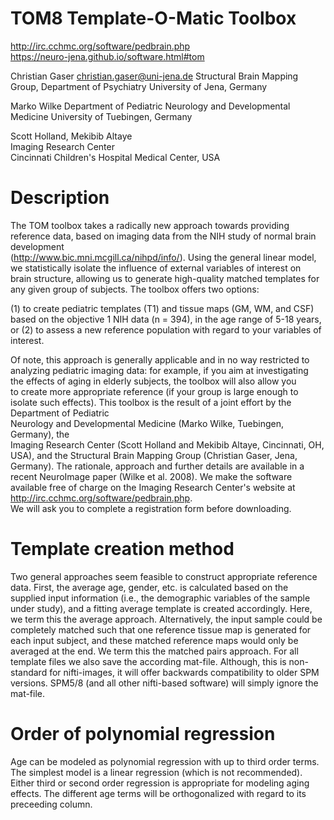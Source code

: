  TOM8 Template-O-Matic Toolbox 
 ==========================================================================

 http://irc.cchmc.org/software/pedbrain.php  
 https://neuro-jena.github.io/software.html#tom
 
 Christian Gaser christian.gaser@uni-jena.de
 Structural Brain Mapping Group, Department of Psychiatry 
 University of Jena, Germany

 Marko Wilke 
 Department of Pediatric Neurology and Developmental Medicine 
 University of Tuebingen, Germany

 Scott Holland, Mekibib Altaye  
 Imaging Research Center   
 Cincinnati Children's Hospital Medical Center, USA


Description
==========================================================================

The TOM toolbox takes a radically new approach towards providing reference 
data, based on imaging data from the NIH study of normal brain development  
(http://www.bic.mni.mcgill.ca/nihpd/info/). Using the general linear model,  
we statistically isolate the influence of external variables of interest on  
brain structure, allowing us to generate high-quality matched templates for  
any given group of subjects. The toolbox offers two options:

 (1) to create pediatric templates (T1) and tissue maps (GM, WM, and CSF)  
     based on the objective 1 NIH data (n = 394), in the age range of 5-18 
     years, or
 (2) to assess a new reference population with regard to your variables of  
     interest.

Of note, this approach is generally applicable and in no way restricted to  
analyzing pediatric imaging data: for example, if you aim at investigating  
the effects of aging in elderly subjects, the toolbox will also allow you  
to create more appropriate reference (if your group is large enough to  
isolate such effects).
This toolbox is the result of a joint effort by the Department of Pediatric  
Neurology and Developmental Medicine (Marko Wilke, Tuebingen, Germany), the  
Imaging Research Center (Scott Holland and Mekibib Altaye, Cincinnati, OH,
USA), and the Structural Brain Mapping Group (Christian Gaser, Jena, Germany).
The rationale, approach and further details are available in a recent 
NeuroImage paper (Wilke et al. 2008).
We make the software available free of charge on the Imaging Research Center's
website at http://irc.cchmc.org/software/pedbrain.php.  
We will ask you to complete a registration form before downloading.

Template creation method
==========================================================================

Two general approaches seem feasible to construct appropriate reference data.
First, the average age, gender, etc. is calculated based on the supplied input
information (i.e., the demographic variables of the sample under study), and a
fitting average template is created accordingly. Here, we term this the 
average approach. Alternatively, the input sample could be completely matched 
such that one reference tissue map is generated for each input subject, and 
these matched reference maps would only be averaged at the end. We term this 
the matched pairs approach.
For all template files we also save the according mat-file. Although, this is
non-standard for nifti-images, it will offer backwards compatibility to older 
SPM versions. SPM5/8 (and all other nifti-based software) will simply ignore the
mat-file.

Order of polynomial regression
==========================================================================

Age can be modeled as polynomial regression with up to third order terms.
The simplest model is a linear regression (which is not recommended).
Either third or second order regression is appropriate for modeling aging
effects. The different age terms will be orthogonalized with regard to its
preceeding column.
